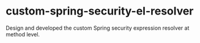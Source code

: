 # custom-spring-security-el-resolver
Design and developed the custom Spring security expression resolver at method level.
